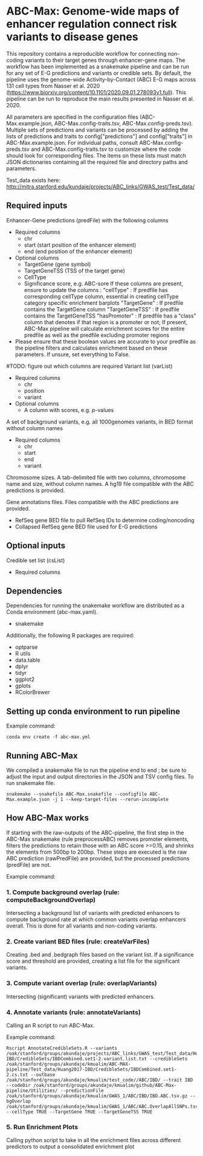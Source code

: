 # ABC-Max: Genome-wide maps of enhancer regulation connect risk variants to disease genes

This repository contains a reproducible workflow for connecting non-coding variants to their target genes through enhancer-gene maps. The workflow has been implemented as a snakemake pipeline and can be run for any set of E-G predictions and variants or credible sets. By default, the pipeline uses the genome-wide Activity-by-Contact (ABC) E-G maps across 131 cell types from Nasser et al. 2020 (https://www.biorxiv.org/content/10.1101/2020.09.01.278093v1.full). This pipeline can be run to reproduce the main results presented in Nasser et al. 2020.

All parameters are specified in the configuration files (ABC-Max.example.json, ABC-Max.config-traits.tsv, ABC-Max.config-preds.tsv). 
Multiple sets of predictions and variants can be processed by adding the lists of predictions and traits to config["predictions"] and config["traits"] in ABC-Max.example.json. 
For individual paths, consult ABC-Max.config-preds.tsv and ABC-Max.config-traits.tsv to customize where the code should look for corresponding files. 
The items on these lists must match JSON dictionaries containing all the required file and directory paths and parameters.

Test_data exists here: http://mitra.stanford.edu/kundaje/projects/ABC_links/GWAS_test/Test_data/

## Required inputs

Enhancer-Gene predictions (predFile) with the following columns
* Required columns
	* chr
	* start (start position of the enhancer element)
	* end (end position of the enhancer element)
* Optional columns
	* TargetGene (gene symbol)
	* TargetGeneTSS (TSS of the target gene)
	* CellType
	* Significance score, e.g. ABC-sore
If these columns are present, ensure to update the columns :
	"cellType" : If predfile has corresponding cellType column, essential in creating cellType category specific enrichment barplots 
	"TargetGene" : If predfile contains the TargetGene column 
	"TargetGeneTSS" : If predfile contains the TargetGeneTSS
	"hasPromoter" : If predfile has a "class" column that denotes if that region is a promoter or not; If present, ABC-Max pipeline will calculate enrichment scores for the entire predfile as well as the predfile excluding promoter regions 
* Please ensure that these boolean values are accurate to your predfile as the pipeline filters and calculates enrichment based on these parameters. If unsure, set everything to False. 

#TODO: figure out which columns are required 
Variant list (varList)
* Required columns
	* chr
	* position
	* variant 
* Optional columns
	* A column with scores, e.g. *p*-values

A set of background variants, e.g. all 1000genomes variants, in BED format without column names
* Required columns
	* chr
	* start
	* end
	* variant 

Chromosome sizes. A tab-delimited file with two columns, chromosome name and size, without column names. A hg19 file compatible with the ABC predictions is provided.

Gene annotations files. Files compatible with the ABC predictions are provided.
* RefSeq gene BED file to pull RefSeq IDs to determine coding/noncoding
* Collapsed RefSeq gene BED file used for E-G predictions

## Optional inputs

Credible set list (csList)
* Required columns

## Dependencies

Dependencies for running the snakemake workflow are distributed as a Conda environment (abc-max.yaml). 
* snakemake

Additionally, the following R packages are required:
* optparse
* R utils
* data.table
* dplyr
* tidyr
* ggplot2
* gplots
* RColorBrewer

## Setting up conda environment to run pipeline 

Example command: 
```
conda env create -f abc-max.yml 
```

## Running ABC-Max

We compiled a snakemake file to run the pipeline end to end ; be sure to adjust the input and output directories in the JSON and TSV config files. 
To run snakemake file: 
```
snakemake --snakefile ABC-Max.snakefile --configfile ABC-Max.example.json -j 1 --keep-target-files --rerun-incomplete
```

## How ABC-Max works
If starting with the raw-outputs of the ABC-pipeline, the first step in the ABC-Max snakemake (rule preprocessABC) removes promoter elements, filters the predictions to retain those with an ABC score >=0.15, and shrinks the elements from 500bp to 200bp. These steps are executed is the raw ABC prediction (rawPredFile) are provided, but the processed predictions (predFile) are not.

Example command:

###  1. Compute background overlap (rule: computeBackgroundOverlap)
Intersecting a background list of variants with predicted enhancers to compute background rate at which common variants overlap enhancers overall. This is done for all variants and non-coding variants.

### 2. Create variant BED files (rule: createVarFiles)
Creating .bed and .bedgraph files based on the variant list. If a significance score and threshold are provided, creating a list file for the significant variants.

### 3. Compute variant overlap (rule: overlapVariants)
Intersecting (significant) variants with predicted enhancers.

### 4. Annotate variants (rule: annotateVariants)
Calling an R script to run ABC-Max.

Example command: 
```
Rscript AnnotateCredibleSets.R --variants /oak/stanford/groups/akundaje/projects/ABC_links/GWAS_test/Test_data/Huang2017-IBD/CredibleSets/IBDCombined.set1-2.variant.list.txt --credibleSets /oak/stanford/groups/akundaje/kmualim/ABC-MAX-pipeline/Test_data/Huang2017-IBD/CredibleSets/IBDCombined.set1-2.cs.txt --outbase /oak/stanford/groups/akundaje/kmualim/test_code//ABC/IBD/ --trait IBD --codeDir /oak/stanford/groups/akundaje/kmualim/github/ABC-Max-pipeline/Utilities/ --predictionFile /oak/stanford/groups/akundaje/kmualim/GWAS_1/ABC/IBD/IBD.ABC.tsv.gz --bgOverlap /oak/stanford/groups/akundaje/kmualim/GWAS_1/ABC/ABC.OverlapAllSNPs.tsv.gz --cellType TRUE --TargetGene TRUE --TargetGeneTSS TRUE
```

### 5. Run Enrichment Plots  
Calling python script to take in all the enrichment files across different predictors to output a consolidated enrichment plot 
